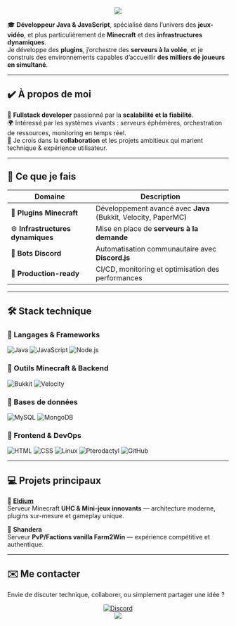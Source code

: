 <div align="center">
  <img src="https://capsule-render.vercel.app/api?type=waving&color=3BA55D&height=150&section=header&text=🌿%20Hello%20tout%20le%20monde,%20c'est%20Feuilla%20!&fontSize=28&fontColor=ffffff" />
</div>

🎓 **Développeur Java & JavaScript**, spécialisé dans l’univers des **jeux-vidéo**, et plus particulièrement de **Minecraft** et des **infrastructures dynamiques**.  
Je développe des **plugins**, j’orchestre des **serveurs à la volée**, et je construis des environnements capables d’accueillir **des milliers de joueurs en simultané**.

---

## ✔️ À propos de moi  

💼 **Fullstack developer** passionné par la **scalabilité et la fiabilité**.  
🌍 Intéressé par les systèmes vivants : serveurs éphémères, orchestration de ressources, monitoring en temps réel.  
🤝 Je crois dans la **collaboration** et les projets ambitieux qui marient technique & expérience utilisateur.  

---

## 🔧 Ce que je fais

| Domaine | Description |
|---------|-------------|
| 🧩 **Plugins Minecraft** | Développement avancé avec **Java** (Bukkit, Velocity, PaperMC) |
| ⚙️ **Infrastructures dynamiques** | Mise en place de **serveurs à la demande** |
| 🤖 **Bots Discord** | Automatisation communautaire avec **Discord.js** |
| 🧪 **Production-ready** | CI/CD, monitoring et optimisation des performances |

---

## 🛠️ Stack technique

<div align="left">

### 🔹 Langages & Frameworks  
![Java](https://img.shields.io/badge/Java-%23ED8B00.svg?style=for-the-badge&logo=openjdk&logoColor=white) ![JavaScript](https://img.shields.io/badge/JavaScript-F7DF1E?style=for-the-badge&logo=javascript&logoColor=black) ![Node.js](https://img.shields.io/badge/Node.js-339933?style=for-the-badge&logo=nodedotjs&logoColor=white) 

### 🔹 Outils Minecraft & Backend  
![Bukkit](https://img.shields.io/badge/Bukkit-orange?style=for-the-badge) ![Velocity](https://img.shields.io/badge/Velocity-blue?style=for-the-badge)

### 🔹 Bases de données  
![MySQL](https://img.shields.io/badge/MySQL-4479A1?style=for-the-badge&logo=mysql&logoColor=white) ![MongoDB](https://img.shields.io/badge/MongoDB-4EA94B?style=for-the-badge&logo=mongodb&logoColor=white)

### 🔹 Frontend & DevOps  
![HTML](https://img.shields.io/badge/HTML5-E34F26?style=for-the-badge&logo=html5&logoColor=white) ![CSS](https://img.shields.io/badge/CSS3-1572B6?style=for-the-badge&logo=css3&logoColor=white) ![Linux](https://img.shields.io/badge/Linux-FCC624?style=for-the-badge&logo=linux&logoColor=black) ![Pterodactyl](https://img.shields.io/badge/Pterodactyl-2C2F33?style=for-the-badge&logoColor=white) ![GitHub](https://img.shields.io/badge/Git-F05032?style=for-the-badge&logo=git&logoColor=white)

</div>

---

## 💻 Projets principaux

🔹 **[Eldium](https://discord.gg/DZVxRpAqKg)**  
Serveur Minecraft **UHC & Mini-jeux innovants** — architecture moderne, plugins sur-mesure et gameplay unique.  

🔹 **Shandera**  
Serveur **PvP/Factions vanilla Farm2Win** — expérience compétitive et authentique.

---

## ✉️ Me contacter
Envie de discuter technique, collaborer, ou simplement partager une idée ?
<div align="center">
  <a href="https://discord.com/users/856846166627713024">
    <img src="https://img.shields.io/badge/💬%20Discord-5865F2?style=for-the-badge&logo=discord&logoColor=white" alt="Discord">
  </a>
</div>

<div align="center">
  <img src="https://capsule-render.vercel.app/api?type=waving&color=3BA55D&height=150&section=footer&text=👋%20Au%20plaisir%20de%20vous%20retrouver%20sur%20mes%20projets%20!&fontSize=28&fontColor=ffffff" />
</div>
